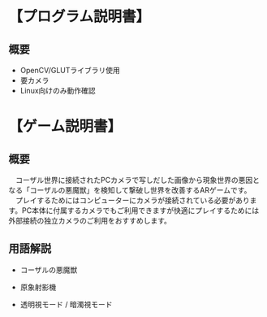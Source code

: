 # 【プログラム説明書】

## 概要
- OpenCV/GLUTライブラリ使用
- 要カメラ
- Linux向けのみ動作確認





# 【ゲーム説明書】

## 概要
　コーザル世界に接続されたPCカメラで写しだした画像から現象世界の悪因となる「コーザルの悪魔獣」を検知して撃破し世界を改善するARゲームです。
　プレイするためにはコンピューターにカメラが接続されている必要があります。PC本体に付属するカメラでもご利用できますが快適にプレイするためには外部接続の独立カメラのご利用をおすすめします。

## 用語解説
- コーザルの悪魔獣

- 原象射影機

- 透明視モード / 暗濁視モード
